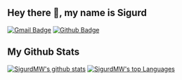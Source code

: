 ## Hey there 👋, my name is Sigurd
[![Gmail Badge](https://img.shields.io/badge/-sigurdmwahl@gmail.com-c14438?style=flat&logo=Gmail&logoColor=white&link=mailto:sigurdmwahl@gmail.com)](sigurdmwahl@gmail.com) 
[![Github Badge](https://img.shields.io/badge/-sigurdmw-grey?style=flat&logo=github&logoColor=white&link=https://github.com/sigurdmw/)](https://www.github.com/sigurdmw/) 
## My Github Stats
[![SigurdMW's github stats](https://github-readme-stats.vercel.app/api?username=sigurdmw)](https://github.com/anuraghazra/github-readme-stats)
[![SigurdMW's top Languages](https://github-readme-stats.vercel.app/api/top-langs/?username=sigurdmw)](https://github.com/anuraghazra/github-readme-stats)
